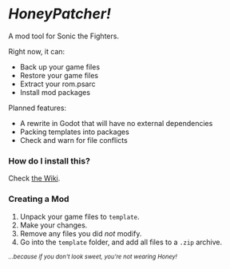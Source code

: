 # *HoneyPatcher!*

A mod tool for Sonic the Fighters.

Right now, it can:
- Back up your game files
- Restore your game files
- Extract your rom.psarc
- Install mod packages

Planned features:
- A rewrite in Godot that will have no external dependencies
- Packing templates into packages
- Check and warn for file conflicts

### How do I install this?
Check [the Wiki](https://github.com/coatlessali/HoneyPatcher/wiki/Install-&-Usage-Guide).

### Creating a Mod
1. Unpack your game files to `template`.
2. Make your changes.
3. Remove any files you did *not* modify.
4. Go into the `template` folder, and add all files to a `.zip` archive.

<sub>*...because if you don't look sweet, you're not wearing Honey!*</sub>
